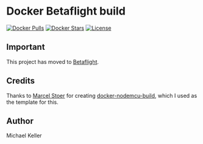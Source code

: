 # Docker Betaflight build
[![Docker Pulls](https://img.shields.io/docker/pulls/mikeller/betaflight-build.svg)](https://hub.docker.com/r/mikeller/betaflight-build/) [![Docker Stars](https://img.shields.io/docker/stars/mikeller/betaflight-build.svg)](https://hub.docker.com/r/betaflight-build/) [![License](https://img.shields.io/badge/license-MIT-blue.svg?style=flat)](https://github.com/mikeller/betaflight-build/blob/master/LICENSE)

## Important

This project has moved to [Betaflight](https://github.com/betaflight/docker-betaflight-build).

## Credits
Thanks to [Marcel Stoer](http://frightanic.com/) for creating [docker-nodemcu-build](https://github.com/mikeller/docker-nodemcu-build), which I used as the template for this.

## Author
Michael Keller
